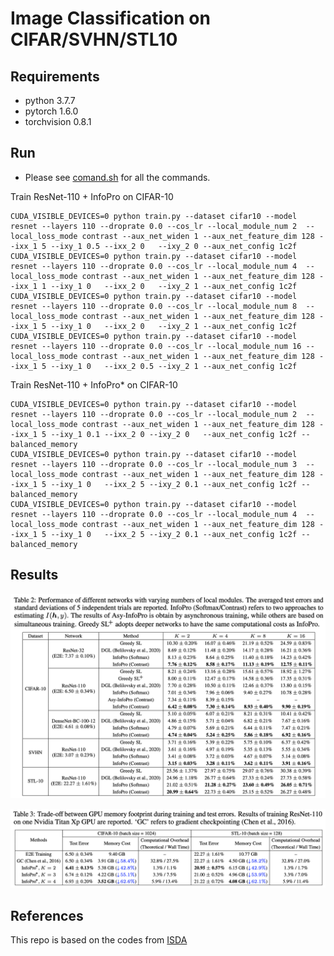 # Image Classification on CIFAR/SVHN/STL10

## Requirements
- python 3.7.7
- pytorch 1.6.0
- torchvision 0.8.1


## Run

- Please see [comand.sh]() for all the commands.

Train ResNet-110 + InfoPro on CIFAR-10

```
CUDA_VISIBLE_DEVICES=0 python train.py --dataset cifar10 --model resnet --layers 110 --droprate 0.0 --cos_lr --local_module_num 2  --local_loss_mode contrast --aux_net_widen 1 --aux_net_feature_dim 128 --ixx_1 5 --ixy_1 0.5 --ixx_2 0   --ixy_2 0 --aux_net_config 1c2f
CUDA_VISIBLE_DEVICES=0 python train.py --dataset cifar10 --model resnet --layers 110 --droprate 0.0 --cos_lr --local_module_num 4  --local_loss_mode contrast --aux_net_widen 1 --aux_net_feature_dim 128 --ixx_1 1 --ixy_1 0   --ixx_2 0   --ixy_2 1 --aux_net_config 1c2f
CUDA_VISIBLE_DEVICES=0 python train.py --dataset cifar10 --model resnet --layers 110 --droprate 0.0 --cos_lr --local_module_num 8  --local_loss_mode contrast --aux_net_widen 1 --aux_net_feature_dim 128 --ixx_1 5 --ixy_1 0   --ixx_2 0   --ixy_2 1 --aux_net_config 1c2f
CUDA_VISIBLE_DEVICES=0 python train.py --dataset cifar10 --model resnet --layers 110 --droprate 0.0 --cos_lr --local_module_num 16 --local_loss_mode contrast --aux_net_widen 1 --aux_net_feature_dim 128 --ixx_1 5 --ixy_1 0   --ixx_2 0.5 --ixy_2 1 --aux_net_config 1c2f
```

Train ResNet-110 + InfoPro* on CIFAR-10

```
CUDA_VISIBLE_DEVICES=0 python train.py --dataset cifar10 --model resnet --layers 110 --droprate 0.0 --cos_lr --local_module_num 2  --local_loss_mode contrast --aux_net_widen 1 --aux_net_feature_dim 128 --ixx_1 5 --ixy_1 0.1 --ixx_2 0 --ixy_2 0   --aux_net_config 1c2f --balanced_memory
CUDA_VISIBLE_DEVICES=0 python train.py --dataset cifar10 --model resnet --layers 110 --droprate 0.0 --cos_lr --local_module_num 3  --local_loss_mode contrast --aux_net_widen 1 --aux_net_feature_dim 128 --ixx_1 5 --ixy_1 0   --ixx_2 5 --ixy_2 0.1 --aux_net_config 1c2f --balanced_memory
CUDA_VISIBLE_DEVICES=0 python train.py --dataset cifar10 --model resnet --layers 110 --droprate 0.0 --cos_lr --local_module_num 4  --local_loss_mode contrast --aux_net_widen 1 --aux_net_feature_dim 128 --ixx_1 5 --ixy_1 0   --ixx_2 5 --ixy_2 0.1 --aux_net_config 1c2f --balanced_memory
```


## Results

<p align="center">
    <img src="../figs/cifar_k.png" width= "900">
</p>

<p align="center">
    <img src="../figs/cifar.png" width= "900">
</p>

## References

This repo is based on the codes from [ISDA](https://github.com/blackfeather-wang/ISDA-for-Deep-Networks)
